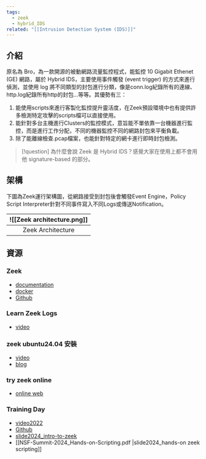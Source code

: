 ```yaml
---
tags:
  - zeek
  - hybrid_IDS
related: "[[Intrusion Detection System (IDS)]]"
---
```

## 介紹
原名為 Bro，為一款開源的被動網路流量監控程式，能監控 10 Gigabit Ethenet (GE) 網路，屬於 Hybrid IDS，主要使用事件觸發 (event trigger) 的方式來進行偵測，並使用 log 將不同類型的封包進行分類，像是conn.log紀錄所有的連線、http.log紀錄所有http的封包...等等。其優勢有三：
1. 能使用scripts來進行客製化監控提升靈活度，在Zeek預設環境中也有提供許多檢測特定攻擊的scripts檔可以直接使用。
2. 能針對多台主機進行Clusters的監控模式，意旨能不單依靠一台機器進行監控，而是進行工作分配，不同的機器監控不同的網路封包來平衡負載。
3. 除了能離線檢查.pcap檔案，也能針對特定的網卡進行即時封包檢測。

>[!question] 為什麼會說 Zeek 是 Hybrid IDS？感覺大家在使用上都不會用他 signature-based 的部分。
## 架構
下圖為Zeek運行架構圖，從網路接受到封包後會觸發Event Engine，Policy Script Interpreter針對不同事件寫入不同Logs或傳送Notification。

| ![[Zeek architecture.png]] |
| -------------------------- |
| <center> Zeek Architecture |

## 資源
### Zeek
- [documentation](https://docs.zeek.org/en/master/)
- [docker](https://hub.docker.com/r/zeek/zeek)
- [Github](https://github.com/zeek/zeek)

### Learn Zeek Logs
- [video](https://www.youtube.com/watch?v=a2Cp6VYQuvU)

### zeek ubuntu24.04 安裝
- [video](https://www.youtube.com/watch?v=YxvKCMuaoXA)
- [blog](https://www.atlantic.net/vps-hosting/how-to-install-zeek-network-security-monitoring-tool-on-ubuntu-24-04/)

### try zeek online
- [online web](https://try.zeek.org/#/tryzeek/saved/df33eba69af547b0a070fac53291454d)

### Training Day
- [video2022](https://www.youtube.com/watch?v=yBE4TrE6lhY&t=1569s)
- [Github](https://github.com/zeek/zeek-training/tree/master)
- [slide2024_intro-to-zeek](https://docs.google.com/presentation/d/11UidS9npqvTF7Cv2-8OQMDh-7u1gXWxS/edit?slide=id.g12925a13aa0_1_70#slide=id.g12925a13aa0_1_70)
- [[NSF-Summit-2024_Hands-on-Scripting.pdf |slide2024_hands-on zeek scripting]]
